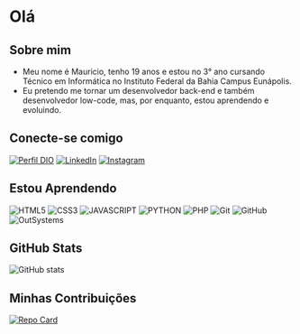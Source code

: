 # Olá 

## Sobre mim
- Meu nome é Mauricio, tenho 19 anos e estou no 3° ano cursando Técnico em Informática no Instituto Federal da Bahia Campus Eunápolis.
- Eu pretendo me tornar um desenvolvedor back-end e também desenvolvedor low-code, mas, por enquanto, estou aprendendo e evoluindo.

## Conecte-se comigo
[![Perfil DIO](https://img.shields.io/badge/-Meu%20Perfil%20na%20DIO-30A3DC?style=for-the-badge)](https://www.dio.me/users/mauricionascimento427)
[![LinkedIn](https://img.shields.io/badge/-LinkedIn-000?style=for-the-badge&logo=linkedin&logoColor=30A3DC)](https://www.linkedin.com/in/mauricio-nascimento-8b1133283/)
[![Instagram](https://img.shields.io/badge/-instagram-000?style=for-the-badge&logo=instagram&logoColor=30A3DC)](https://www.instagram.com/mauricio_nascimento_427/)

## Estou Aprendendo
![HTML5](https://img.shields.io/badge/HTML-000?style=for-the-badge&logo=html5&logoColor=30A3DC)
![CSS3](https://img.shields.io/badge/CSS3-000?style=for-the-badge&logo=css3&logoColor=30A3DC)
![JAVASCRIPT](https://img.shields.io/badge/JAVASCRIPT-000?style=for-the-badge&logo=javascript&logoColor=30A3DC)
![PYTHON](https://img.shields.io/badge/PYTHON-000?style=for-the-badge&logo=python&logoColor=30A3DC)
![PHP](https://img.shields.io/badge/PHP-000?style=for-the-badge&logo=php&logoColor=30A3DC)
![Git](https://img.shields.io/badge/GIT-000?style=for-the-badge&logo=git&logoColor=30A3DC)
![GitHub](https://img.shields.io/badge/GITHUB-000?style=for-the-badge&logo=github&logoColor=30A3DC)
![OutSystems](https://img.shields.io/badge/OutSystems-000?style=for-the-badge&logo=outsystems&logoColor=30A3DC)

## GitHub Stats
![GitHub stats](https://github-readme-stats.vercel.app/api?username=Mauricio427&show_icons=true&bg_color=00000000)

## Minhas Contribuições
[![Repo Card](https://github-readme-stats.vercel.app/api/pin/?username=Mauricio427&repo=dio-lab-open-source&show_icons=true&bg_color=00000000)](https://github.com/Mauricio427/dio-lab-open-source/tree/main)
